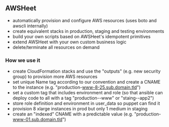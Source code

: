 
## AWSHeet

* automatically provision and configure AWS resources (uses boto and awscli internally)
* create equivalent stacks in production, staging and testing environments
* build your own scripts based on AWSHeet's idempotent primitives
* extend AWSHeet with your own custom business logic
* delete/terminate all resources on demand

### How we use it
* create CloudFormation stacks and use the "outputs" (e.g. new security group) to provision more AWS resources
* set unique Name tag according to our convention and create a CNAME to the instance (e.g. "production-www-8-25.sub.domain.tld")
* set a custom tag that includes environment and role (so that ansible can deploy code to all with a tag "production--www" or "staing--app2")
* store role definition and environment in user_data so puppet can find it
* provision 8 xlarge instances in prod but only 1 medium in staging
* create an "indexed" CNAME with a predictable value (e.g. "production-www-01.sub.domain.tld")
